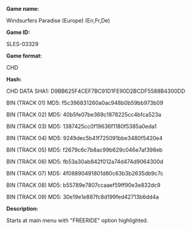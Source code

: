 **Game name:**

Windsurfers Paradise (Europe) (En,Fr,De)

**Game ID:**

SLES-03329

**Game format:**

CHD

**Hash:**

CHD DATA SHA1: D9BB625F4CEF7BC91D1FE90D2BCDF5588B4300DD

BIN (TRACK 01) MD5: f5c396831260a0ac948b0b59bb973b09

BIN (TRACK 02) MD5: 40b5fe07be369c1878225cc4bfca523a

BIN (TRACK 03) MD5: 1387425cc0f19636f1180f5385a0eda1

BIN (TRACK 04) MD5: 9249dec5b41f725091bbe3480f5420e4

BIN (TRACK 05) MD5: f2679c6c7b8ac99b629c046e7af398eb

BIN (TRACK 06) MD5: fb53a30ab842f012a74d474d9064300d

BIN (TRACK 07) MD5: 4f08890491801d80c63b3b2635db9c7c

BIN (TRACK 08) MD5: b55789e7807ccaaef59ff90e3e832dc9

BIN (TRACK 09) MD5: 30e19e1e887fc8d199fed42713b6dd4a

**Description:**

Starts at main menu with "FREERIDE" option highlighted.
